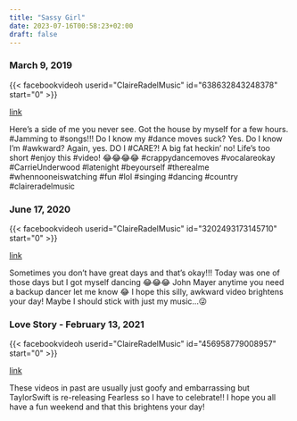 ```yaml
---
title: "Sassy Girl"
date: 2023-07-16T00:58:23+02:00
draft: false
---
```


### March 9, 2019

{{< facebookvideoh userid="ClaireRadelMusic" id="638632843248378" start="0" >}}

[link](https://www.facebook.com/ClaireRadelMusic/videos/638632843248378/)

Here’s a side of me you never see. Got the house by myself for a few hours. #Jamming to #songs!!! Do I know my #dance moves suck? Yes. Do I know I’m #awkward? Again, yes. DO I #CARE?! A big fat heckin’ no! Life’s too short #enjoy this #video! 😂😂😂😂
#crappydancemoves #vocalareokay #CarrieUnderwood #latenight #beyourself #therealme #whennooneiswatching #fun #lol #singing #dancing #country #claireradelmusic

### June 17, 2020

{{< facebookvideoh userid="ClaireRadelMusic" id="3202493173145710" start="0" >}}

[link](https://www.facebook.com/ClaireRadelMusic/videos/3202493173145710/)

Sometimes you don’t have great days and that’s okay!!! Today was one of those days but I got myself dancing 😂😂😂
John Mayer anytime you need a backup dancer let me know 😂
I hope this silly, awkward video brightens your day!
Maybe I should stick with just my music...😜

### Love Story - February 13, 2021

{{< facebookvideoh userid="ClaireRadelMusic" id="456958779008957" start="0" >}}

[link](https://www.facebook.com/ClaireRadelMusic/videos/456958779008957/)

These videos in past are usually just goofy and embarrassing but TaylorSwift is re-releasing Fearless so I have to celebrate!! I hope you all have a fun weekend and that this brightens your day!